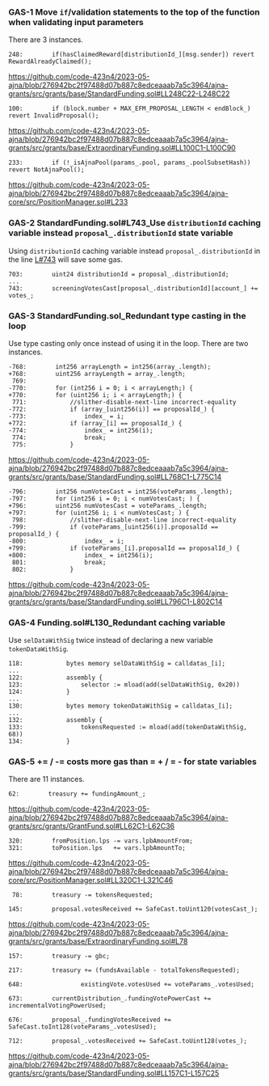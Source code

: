 ### GAS-1 Move `if`/validation statements to the top of the function when validating input parameters
There are 3 instances.
```solidity
248:        if(hasClaimedReward[distributionId_][msg.sender]) revert RewardAlreadyClaimed();
```
https://github.com/code-423n4/2023-05-ajna/blob/276942bc2f97488d07b887c8edceaaab7a5c3964/ajna-grants/src/grants/base/StandardFunding.sol#LL248C22-L248C22
```solidity
100:        if (block.number + MAX_EFM_PROPOSAL_LENGTH < endBlock_) revert InvalidProposal();
```
https://github.com/code-423n4/2023-05-ajna/blob/276942bc2f97488d07b887c8edceaaab7a5c3964/ajna-grants/src/grants/base/ExtraordinaryFunding.sol#LL100C1-L100C90
```solidity
233:        if (!_isAjnaPool(params_.pool, params_.poolSubsetHash)) revert NotAjnaPool();
```
https://github.com/code-423n4/2023-05-ajna/blob/276942bc2f97488d07b887c8edceaaab7a5c3964/ajna-core/src/PositionManager.sol#L233

### GAS-2 StandardFunding.sol#L743_Use `distributionId` caching variable instead `proposal_.distributionId` state variable
Using `distributionId` caching variable instead `proposal_.distributionId` in the line [L#743](https://github.com/code-423n4/2023-05-ajna/blob/276942bc2f97488d07b887c8edceaaab7a5c3964/ajna-grants/src/grants/base/StandardFunding.sol#LL743C28-L743C52) will save some gas.
```solidity
703:        uint24 distributionId = proposal_.distributionId;
...
743:        screeningVotesCast[proposal_.distributionId][account_] += votes_;
```
### GAS-3 StandardFunding.sol_Redundant type casting in the loop
Use type casting only once instead of using it in the loop.
There are two instances.
```solidity
-768:        int256 arrayLength = int256(array_.length);
+768:        uint256 arrayLength = array_.length;
 769:
-770:        for (int256 i = 0; i < arrayLength;) {
+770:        for (uint256 i; i < arrayLength;) {
 771:            //slither-disable-next-line incorrect-equality
-772:            if (array_[uint256(i)] == proposalId_) {
-773:                index_ = i;
+772:            if (array_[i] == proposalId_) {
-774:                index_ = int256(i);
 774:                break;
 775:            }
```
https://github.com/code-423n4/2023-05-ajna/blob/276942bc2f97488d07b887c8edceaaab7a5c3964/ajna-grants/src/grants/base/StandardFunding.sol#LL768C1-L775C14
```solidity
-796:        int256 numVotesCast = int256(voteParams_.length);
-797:        for (int256 i = 0; i < numVotesCast; ) {
+796:        uint256 numVotesCast = voteParams_.length;
+797:        for (uint256 i; i < numVotesCast; ) {
 798:            //slither-disable-next-line incorrect-equality
-799:            if (voteParams_[uint256(i)].proposalId == proposalId_) {
-800:                index_ = i;
+799:            if (voteParams_[i].proposalId == proposalId_) {
+800:                index_ = int256(i);
 801:                break;
 802:            }
```
https://github.com/code-423n4/2023-05-ajna/blob/276942bc2f97488d07b887c8edceaaab7a5c3964/ajna-grants/src/grants/base/StandardFunding.sol#LL796C1-L802C14

### GAS-4 Funding.sol#L130_Redundant caching variable
Use `selDataWithSig` twice instead of declaring a new variable `tokenDataWithSig`.

```solidity
118:            bytes memory selDataWithSig = calldatas_[i];
...
122:            assembly {
123:                selector := mload(add(selDataWithSig, 0x20))
124:            }
...
130:            bytes memory tokenDataWithSig = calldatas_[i];
...
132:            assembly {
133:                tokensRequested := mload(add(tokenDataWithSig, 68))
134:            }
```

### GAS-5 <x> += <y> / <x> -= <y> costs more gas than <x> = <x> + <y> / <x> = <x> - <y> for state variables
There are 11 instances.
```solidity
62:        treasury += fundingAmount_;
```
https://github.com/code-423n4/2023-05-ajna/blob/276942bc2f97488d07b887c8edceaaab7a5c3964/ajna-grants/src/grants/GrantFund.sol#LL62C1-L62C36
```solidity
320:        fromPosition.lps -= vars.lpbAmountFrom;
321:        toPosition.lps   += vars.lpbAmountTo;
```
https://github.com/code-423n4/2023-05-ajna/blob/276942bc2f97488d07b887c8edceaaab7a5c3964/ajna-core/src/PositionManager.sol#LL320C1-L321C46
```solidity
 78:        treasury -= tokensRequested;

145:        proposal.votesReceived += SafeCast.toUint120(votesCast_);
```
https://github.com/code-423n4/2023-05-ajna/blob/276942bc2f97488d07b887c8edceaaab7a5c3964/ajna-grants/src/grants/base/ExtraordinaryFunding.sol#L78
```solidity
157:        treasury -= gbc;

217:        treasury += (fundsAvailable - totalTokensRequested);

648:                existingVote.votesUsed += voteParams_.votesUsed;

673:        currentDistribution_.fundingVotePowerCast += incrementalVotingPowerUsed;

676:        proposal_.fundingVotesReceived += SafeCast.toInt128(voteParams_.votesUsed);

712:        proposal_.votesReceived += SafeCast.toUint128(votes_);
```
https://github.com/code-423n4/2023-05-ajna/blob/276942bc2f97488d07b887c8edceaaab7a5c3964/ajna-grants/src/grants/base/StandardFunding.sol#LL157C1-L157C25

